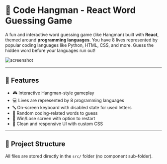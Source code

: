# 🧠 Code Hangman - React Word Guessing Game

A fun and interactive word guessing game (like Hangman) built with **React**, themed around **programming languages**. You have 8 lives represented by popular coding languages like Python, HTML, CSS, and more. Guess the hidden word before your languages run out!

![screenshot](https://via.placeholder.com/800x400?text=Code+Hangman+Game) <!-- Replace with actual screenshot if needed -->

---

## 🚀 Features

- 🎮 Interactive Hangman-style gameplay
- 💻 Lives are represented by 8 programming languages
- 🔤 On-screen keyboard with disabled state for used letters
- 🧩 Random coding-related words to guess
- 🎉 Win/Lose screen with option to restart
- 🎨 Clean and responsive UI with custom CSS

---

## 📂 Project Structure

All files are stored directly in the `src/` folder (no component sub-folder).

